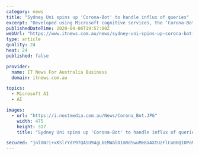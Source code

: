 ```yaml
---
category: news
title: "Sydney Uni spins up 'Corona-Bot' to handle influx of queries"
excerpt: "Developed using Microsoft cognitive services, the ‘Corona-Bot’ is already handling between 200 and 400 interactions each day, with students typically asking two to three questions per session. The response content is continuously updated to ensure the bot remains a central repository of information during the crisis - an issue iTnews ..."
publishedDateTime: 2020-04-06T19:57:00Z
webUrl: "https://www.itnews.com.au/news/sydney-uni-spins-up-corona-bot-to-handle-influx-of-queries-546098"
type: article
quality: 24
heat: 24
published: false

provider:
  name: IT News For Australia Business
  domain: itnews.com.au

topics:
  - Microsoft AI
  - AI

images:
  - url: "https://i.nextmedia.com.au/News/Corona_Bot.JPG"
    width: 475
    height: 317
    title: "Sydney Uni spins up 'Corona-Bot' to handle influx of queries"

secured: "jnlONri+xKSlrYdY97QASU94gLbEMWalD1mRdSwuMe8a4XtUzFlCu06Q1OPoM3rqdYjE4ZN4YVoWfQU+EdkNY0HmK9iyRgsCSsWn/oZ28jI19Kt+NBoKju6I6Sof3tMD65e9LjNkYK8tNxPNYrspCg4gq/6aWFsTsKOVFd40IsgjeBMHROtnpohKOlVpwYxYWH2Nm4TlMGwR69GMaOnV0D6j9iRTJlhQ1IYbLibxUDwyQXb10gk3RcEdT2j0Xlj0uVayAauOszGKYnRrGA7BThENnKQugB80WQWvsclzc01jAfS+DLEO+aw6KONuERbK19wn30T6LlpRESlnJqbqK/6Hr+uujRdC46c4g30b+ft+RgA2XBhNglfzAru/65BzshDQHTSje/lRxRKQAOchFtY+RwgjLPa2ftzxnVzzbJrldG/BhOzGi9B170lmp/a2JTDPoNP2ke7y9YWgnKLBkASq2dpZQzU1vuVijVNVKJY=;UsQ4+YtDGkwsT8nM3YiD7Q=="
---
```


